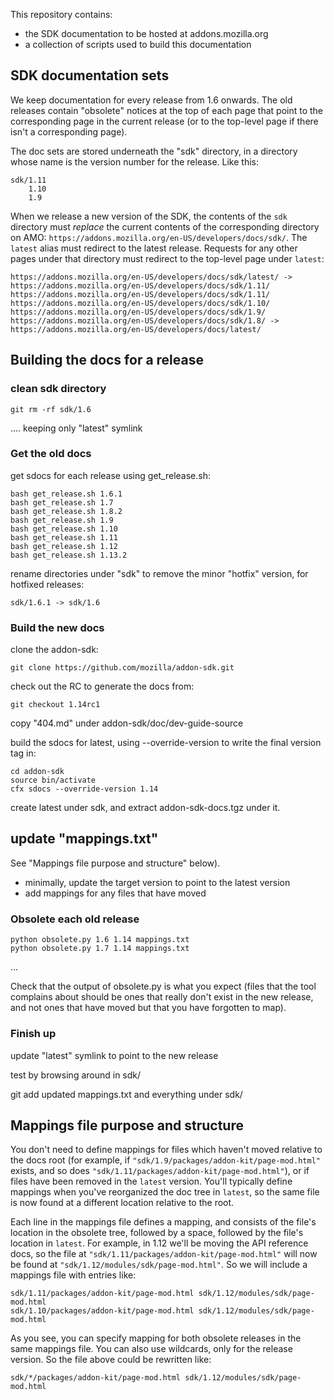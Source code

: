This repository contains:
- the SDK documentation to be hosted at addons.mozilla.org
- a collection of scripts used to build this documentation

## SDK documentation sets ##

We keep documentation for every release from 1.6 onwards. The old releases contain "obsolete" notices at the top of each page that point to the corresponding page in the current release (or to the top-level page if there isn't a corresponding page).

The doc sets are stored underneath the "sdk" directory, in a directory whose name is the version number for the release. Like this:

    sdk/1.11
        1.10
        1.9

When we release a new version of the SDK, the contents of the `sdk` directory must *replace* the current contents of the corresponding directory on AMO: `https://addons.mozilla.org/en-US/developers/docs/sdk/`. The `latest` alias must redirect to the latest release. Requests for any other pages under that directory must redirect to the top-level page under `latest`:

    https://addons.mozilla.org/en-US/developers/docs/sdk/latest/ -> https://addons.mozilla.org/en-US/developers/docs/sdk/1.11/
    https://addons.mozilla.org/en-US/developers/docs/sdk/1.11/
    https://addons.mozilla.org/en-US/developers/docs/sdk/1.10/
    https://addons.mozilla.org/en-US/developers/docs/sdk/1.9/
    https://addons.mozilla.org/en-US/developers/docs/sdk/1.8/ -> https://addons.mozilla.org/en-US/developers/docs/latest/

## Building the docs for a release ##

### clean sdk directory ###

    git rm -rf sdk/1.6
....
keeping only "latest" symlink

### Get the old docs ###

get sdocs for each release using get_release.sh:

    bash get_release.sh 1.6.1
    bash get_release.sh 1.7
    bash get_release.sh 1.8.2
    bash get_release.sh 1.9
    bash get_release.sh 1.10
    bash get_release.sh 1.11
    bash get_release.sh 1.12
    bash get_release.sh 1.13.2

rename directories under "sdk" to remove the minor "hotfix" version, for hotfixed releases:

    sdk/1.6.1 -> sdk/1.6

### Build the new docs ###

clone the addon-sdk:

    git clone https://github.com/mozilla/addon-sdk.git

check out the RC to generate the docs from:

    git checkout 1.14rc1

copy "404.md" under addon-sdk/doc/dev-guide-source

build the sdocs for latest, using --override-version to write the final version tag in:

    cd addon-sdk
    source bin/activate
    cfx sdocs --override-version 1.14

create latest  under sdk, and extract addon-sdk-docs.tgz under it.

## update "mappings.txt"  ###

See "Mappings file purpose and structure" below).
- minimally, update the target version to point to the latest version
- add mappings for any files that have moved

### Obsolete each old release ###

    python obsolete.py 1.6 1.14 mappings.txt
    python obsolete.py 1.7 1.14 mappings.txt
...

Check that the output of obsolete.py is what you expect (files that the tool complains about should be ones that really don't exist in the new release, and not ones that have moved but that you have forgotten to map).

### Finish up ###

update "latest" symlink to point to the new release

test by browsing around in sdk/

git add updated mappings.txt and everything under sdk/

## Mappings file purpose and structure ##

You don't need to define mappings for files which haven't moved relative to the docs root (for example, if `"sdk/1.9/packages/addon-kit/page-mod.html"` exists, and so does `"sdk/1.11/packages/addon-kit/page-mod.html"`), or if files have been removed in the `latest` version. You'll typically define mappings when you've reorganized the doc tree in `latest`, so the same file is now found at a different location relative to the root.

Each line in the mappings file defines a mapping, and consists of the file's location in the obsolete tree, followed by a space, followed by the file's location in `latest`. For example, in 1.12 we'll be moving the API reference docs, so the file at `"sdk/1.11/packages/addon-kit/page-mod.html"` will now be found at `"sdk/1.12/modules/sdk/page-mod.html"`. So we will include a mappings file with entries like:

    sdk/1.11/packages/addon-kit/page-mod.html sdk/1.12/modules/sdk/page-mod.html
    sdk/1.10/packages/addon-kit/page-mod.html sdk/1.12/modules/sdk/page-mod.html

As you see, you can specify mapping for both obsolete releases in the same mappings file. You can also use wildcards, only for the release version. So the file above could be rewritten like:

    sdk/*/packages/addon-kit/page-mod.html sdk/1.12/modules/sdk/page-mod.html
